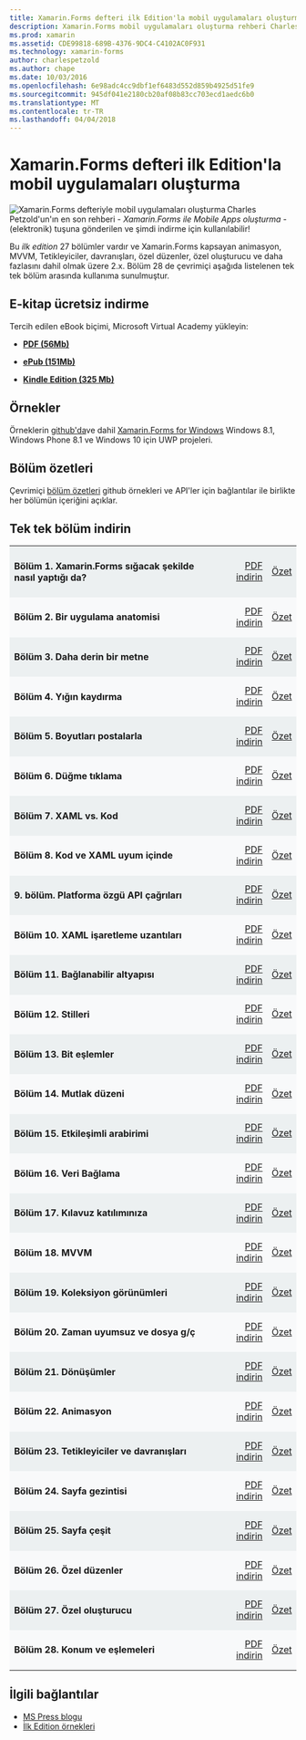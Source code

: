 ```yaml
---
title: Xamarin.Forms defteri ilk Edition'la mobil uygulamaları oluşturma
description: Xamarin.Forms mobil uygulamaları oluşturma rehberi Charles Petzold'un elektronik sürümü ile bilgi edinin.
ms.prod: xamarin
ms.assetid: CDE99818-689B-4376-9DC4-C4102AC0F931
ms.technology: xamarin-forms
author: charlespetzold
ms.author: chape
ms.date: 10/03/2016
ms.openlocfilehash: 6e98adc4cc9dbf1ef6483d552d859b4925d51fe9
ms.sourcegitcommit: 945df041e2180cb20af08b83cc703ecd1aedc6b0
ms.translationtype: MT
ms.contentlocale: tr-TR
ms.lasthandoff: 04/04/2018
---
```

# <a name="creating-mobile-apps-with-xamarinforms-book-first-edition"></a>Xamarin.Forms defteri ilk Edition'la mobil uygulamaları oluşturma

<p><img src="Images/Cover-sml.png" title="Xamarin.Forms defteriyle mobil uygulamaları oluşturma" align="left" />Charles Petzold'un'ın en son rehberi - <i>Xamarin.Forms ile Mobile Apps oluşturma</i> - (elektronik) tuşuna gönderilen ve şimdi indirme için kullanılabilir!</p>

Bu *ilk edition* 27 bölümler vardır ve Xamarin.Forms kapsayan&nbsp;animasyon, MVVM, Tetikleyiciler, davranışları, özel düzenler, özel oluşturucu ve daha fazlasını dahil olmak üzere 2.x.
Bölüm 28 de çevrimiçi aşağıda listelenen tek tek bölüm arasında kullanıma sunulmuştur.

## <a name="download-ebook-for-free"></a>E-kitap ücretsiz indirme

Tercih edilen eBook biçimi, Microsoft Virtual Academy yükleyin:

*    [**PDF (56Mb)**](https://aka.ms/xamebook)

*    [**ePub (151Mb)**](https://aka.ms/xamebook/epub)

*    [**Kindle Edition (325 Mb)**](https://aka.ms/xamebook/mobi)

## <a name="samples"></a>Örnekler

Örneklerin [github'da](https://github.com/xamarin/xamarin-forms-book-samples)ve dahil [Xamarin.Forms for Windows](~/xamarin-forms/platform/windows/index.md) Windows 8.1, Windows Phone 8.1 ve Windows 10 için UWP projeleri.

## <a name="chapter-summaries"></a>Bölüm özetleri

Çevrimiçi [bölüm özetleri](summaries/index.md) github örnekleri ve API'ler için bağlantılar ile birlikte her bölümün içeriğini açıklar.

## <a name="download-individual-chapters"></a>Tek tek bölüm indirin

<table style="border:0px; box-shadow:0 0px 0px" cellpadding="0" cellspacing="2" border="0" width="85%">
<tr style="background:#ecf0f1">
  <td style="border:0px;">
    <h4>Bölüm 1. Xamarin.Forms sığacak şekilde nasıl yaptığı da?</h4>
  </td>
  <td style="border:0px;" align="right"><a href="https://download.xamarin.com/developer/xamarin-forms-book/XamarinFormsBook-Ch01-Apr2016.pdf">PDF indirin</a> </td>
  <td style="border:0px;" align="right"><a href="summaries/chapter01.md">Özet</a></td>
</tr>
<tr style="background:#f8f9fa">
  <td style="border:0px;">
    <h4>Bölüm 2. Bir uygulama anatomisi</h4>
  </td>
  <td style="border:0px;" align="right"><a href="https://download.xamarin.com/developer/xamarin-forms-book/XamarinFormsBook-Ch02-Apr2016.pdf">PDF indirin</a> </td>
  <td style="border:0px;" align="right"><a href="summaries/chapter02.md">Özet</a></td>
</tr>
<tr style="background:#ecf0f1">
  <td style="border:0px;">
    <h4>Bölüm 3. Daha derin bir metne</h4>
  </td>
  <td style="border:0px;" align="right"><a href="https://download.xamarin.com/developer/xamarin-forms-book/XamarinFormsBook-Ch03-Apr2016.pdf">PDF indirin</a> </td>
  <td style="border:0px;" align="right"><a href="summaries/chapter03.md">Özet</a></td>
</tr>
<tr style="background:#f8f9fa">
  <td style="border:0px;">
    <h4>Bölüm 4. Yığın kaydırma</h4>
  </td>
  <td style="border:0px;" align="right"><a href="https://download.xamarin.com/developer/xamarin-forms-book/XamarinFormsBook-Ch04-Apr2016.pdf">PDF indirin</a> </td>
  <td style="border:0px;" align="right"><a href="summaries/chapter04.md">Özet</a></td>
</tr>
<tr style="background:#ecf0f1">
  <td style="border:0px;">
    <h4>Bölüm 5. Boyutları postalarla</h4>
  </td>
  <td style="border:0px;" align="right"><a href="https://download.xamarin.com/developer/xamarin-forms-book/XamarinFormsBook-Ch05-Apr2016.pdf">PDF indirin</a> </td>
  <td style="border:0px;" align="right"><a href="summaries/chapter05.md">Özet</a></td>
</tr>
<tr style="background:#f8f9fa">
  <td style="border:0px;">
    <h4>Bölüm 6. Düğme tıklama</h4>
  </td>
  <td style="border:0px;" align="right"><a href="https://download.xamarin.com/developer/xamarin-forms-book/XamarinFormsBook-Ch06-Apr2016.pdf">PDF indirin</a> </td>
  <td style="border:0px;" align="right"><a href="summaries/chapter06.md">Özet</a></td>
</tr>
<tr style="background:#ecf0f1">
  <td style="border:0px;">
    <h4>Bölüm 7. XAML vs. Kod</h4>
  </td>
  <td style="border:0px;" align="right"><a href="https://download.xamarin.com/developer/xamarin-forms-book/XamarinFormsBook-Ch07-Apr2016.pdf">PDF indirin</a> </td>
  <td style="border:0px;" align="right"><a href="summaries/chapter07.md">Özet</a></td>
</tr>
<tr style="background:#f8f9fa">
  <td style="border:0px;">
    <h4>Bölüm 8. Kod ve XAML uyum içinde</h4>
  </td>
  <td style="border:0px;" align="right"><a href="https://download.xamarin.com/developer/xamarin-forms-book/XamarinFormsBook-Ch08-Apr2016.pdf">PDF indirin</a> </td>
  <td style="border:0px;" align="right"><a href="summaries/chapter08.md">Özet</a></td>
</tr>
<tr style="background:#ecf0f1">
  <td style="border:0px;">
    <h4>9. bölüm. Platforma özgü API çağrıları</h4>
  </td>
  <td style="border:0px;" align="right"><a href="https://download.xamarin.com/developer/xamarin-forms-book/XamarinFormsBook-Ch09-Apr2016.pdf">PDF indirin</a> </td>
  <td style="border:0px;" align="right"><a href="summaries/chapter09.md">Özet</a></td>
</tr>
<tr style="background:#f8f9fa">
  <td style="border:0px;">
    <h4>Bölüm 10. XAML işaretleme uzantıları</h4>
  </td>
  <td style="border:0px;" align="right"><a href="https://download.xamarin.com/developer/xamarin-forms-book/XamarinFormsBook-Ch10-Apr2016.pdf">PDF indirin</a> </td>
  <td style="border:0px;" align="right"><a href="summaries/chapter10.md">Özet</a></td>
</tr>
<tr style="background:#ecf0f1">
  <td style="border:0px;">
    <h4>Bölüm 11. Bağlanabilir altyapısı</h4>
  </td>
  <td style="border:0px;" align="right"><a href="https://download.xamarin.com/developer/xamarin-forms-book/XamarinFormsBook-Ch11-Apr2016.pdf">PDF indirin</a> </td>
  <td style="border:0px;" align="right"><a href="summaries/chapter11.md">Özet</a></td>
</tr>
<tr style="background:#f8f9fa">
  <td style="border:0px;">
    <h4>Bölüm 12. Stilleri</h4>
  </td>
  <td style="border:0px;" align="right"><a href="https://download.xamarin.com/developer/xamarin-forms-book/XamarinFormsBook-Ch12-Apr2016.pdf">PDF indirin</a> </td>
  <td style="border:0px;" align="right"><a href="summaries/chapter12.md">Özet</a></td>
</tr>
<tr style="background:#ecf0f1">
  <td style="border:0px;">
    <h4>Bölüm 13. Bit eşlemler</h4>
  </td>
  <td style="border:0px;" align="right"><a href="https://download.xamarin.com/developer/xamarin-forms-book/XamarinFormsBook-Ch13-Apr2016.pdf">PDF indirin</a> </td>
  <td style="border:0px;" align="right"><a href="summaries/chapter13.md">Özet</a></td>
</tr>
<tr style="background:#f8f9fa">
  <td style="border:0px;">
    <h4>Bölüm 14. Mutlak düzeni</h4>
  </td>
  <td style="border:0px;" align="right"><a href="https://download.xamarin.com/developer/xamarin-forms-book/XamarinFormsBook-Ch14-Apr2016.pdf">PDF indirin</a> </td>
  <td style="border:0px;" align="right"><a href="summaries/chapter14.md">Özet</a></td>
</tr>
<tr style="background:#ecf0f1">
  <td style="border:0px;">
    <h4>Bölüm 15. Etkileşimli arabirimi</h4>
  </td>
  <td style="border:0px;" align="right"><a href="https://download.xamarin.com/developer/xamarin-forms-book/XamarinFormsBook-Ch15-Apr2016.pdf">PDF indirin</a> </td>
  <td style="border:0px;" align="right"><a href="summaries/chapter15.md">Özet</a></td>
</tr>
<tr style="background:#f8f9fa">
  <td style="border:0px;">
    <h4>Bölüm 16. Veri Bağlama</h4>
  </td>
  <td style="border:0px;" align="right"><a href="https://download.xamarin.com/developer/xamarin-forms-book/XamarinFormsBook-Ch16-Apr2016.pdf">PDF indirin</a> </td>
  <td style="border:0px;" align="right"><a href="summaries/chapter16.md">Özet</a></td>
</tr>
<tr style="background:#ecf0f1">
  <td style="border:0px;">
    <h4>Bölüm 17. Kılavuz katılımınıza</h4>
  </td>
  <td style="border:0px;" align="right"><a href="https://download.xamarin.com/developer/xamarin-forms-book/XamarinFormsBook-Ch17-Apr2016.pdf">PDF indirin</a> </td>
  <td style="border:0px;" align="right"><a href="summaries/chapter17.md">Özet</a></td></tr>
<tr style="background:#f8f9fa">
  <td style="border:0px;">
    <h4>Bölüm 18. MVVM</h4>
  </td>
  <td style="border:0px;" align="right"><a href="https://download.xamarin.com/developer/xamarin-forms-book/XamarinFormsBook-Ch18-Apr2016.pdf">PDF indirin</a> </td>
  <td style="border:0px;" align="right"><a href="summaries/chapter18.md">Özet</a></td></tr>
<tr style="background:#ecf0f1">
  <td style="border:0px;">
    <h4>Bölüm 19. Koleksiyon görünümleri</h4>
  </td>
  <td style="border:0px;" align="right"><a href="https://download.xamarin.com/developer/xamarin-forms-book/XamarinFormsBook-Ch19-Apr2016.pdf">PDF indirin</a> </td>
  <td style="border:0px;" align="right"><a href="summaries/chapter19.md">Özet</a></td></tr>
<tr style="background:#f8f9fa">
  <td style="border:0px;">
    <h4>Bölüm 20. Zaman uyumsuz ve dosya g/ç</h4>
  </td>
  <td style="border:0px;" align="right"><a href="https://download.xamarin.com/developer/xamarin-forms-book/XamarinFormsBook-Ch20-Apr2016.pdf">PDF indirin</a> </td>
  <td style="border:0px;" align="right"><a href="summaries/chapter20.md">Özet</a></td></tr>
<tr style="background:#ecf0f1">
  <td style="border:0px;">
    <h4>Bölüm 21. Dönüşümler</h4>
  </td>
  <td style="border:0px;" align="right"><a href="https://download.xamarin.com/developer/xamarin-forms-book/XamarinFormsBook-Ch21-Apr2016.pdf">PDF indirin</a> </td>
  <td style="border:0px;" align="right"><a href="summaries/chapter21.md">Özet</a></td></tr>
</tr>
<tr style="background:#f8f9fa">
  <td style="border:0px;">
    <h4>Bölüm 22. Animasyon</h4>
  </td>
  <td style="border:0px;" align="right"><a href="https://download.xamarin.com/developer/xamarin-forms-book/XamarinFormsBook-Ch22-Apr2016.pdf">PDF indirin</a> </td>
  <td style="border:0px;" align="right"><a href="summaries/chapter22.md">Özet</a></td></tr>
</tr>
<tr style="background:#ecf0f1">
  <td style="border:0px;">
    <h4>Bölüm 23. Tetikleyiciler ve davranışları</h4>
  </td>
  <td style="border:0px;" align="right"><a href="https://download.xamarin.com/developer/xamarin-forms-book/XamarinFormsBook-Ch23-Apr2016.pdf">PDF indirin</a> </td>
  <td style="border:0px;" align="right"><a href="summaries/chapter23.md">Özet</a></td></tr>
</tr>
<tr style="background:#f8f9fa">
  <td style="border:0px;">
    <h4>Bölüm 24. Sayfa gezintisi</h4>
  </td>
  <td style="border:0px;" align="right"><a href="https://download.xamarin.com/developer/xamarin-forms-book/XamarinFormsBook-Ch24-Apr2016.pdf">PDF indirin</a> </td>
  <td style="border:0px;" align="right"><a href="summaries/chapter24.md">Özet</a></td></tr>
</tr>
<tr style="background:#ecf0f1">
  <td style="border:0px;">
    <h4>Bölüm 25. Sayfa çeşit</h4>
  </td>
  <td style="border:0px;" align="right"><a href="https://download.xamarin.com/developer/xamarin-forms-book/XamarinFormsBook-Ch25-Apr2016.pdf">PDF indirin</a> </td>
  <td style="border:0px;" align="right"><a href="summaries/chapter25.md">Özet</a></td></tr>
</tr>
<tr style="background:#f8f9fa">
  <td style="border:0px;">
    <h4>Bölüm 26. Özel düzenler</h4>
  </td>
  <td style="border:0px;" align="right"><a href="https://download.xamarin.com/developer/xamarin-forms-book/XamarinFormsBook-Ch26-Apr2016.pdf">PDF indirin</a> </td>
  <td style="border:0px;" align="right"><a href="summaries/chapter26.md">Özet</a></td></tr>
</tr>
<tr style="background:#ecf0f1">
  <td style="border:0px;">
    <h4>Bölüm 27. Özel oluşturucu</h4>
  </td>
  <td style="border:0px;" align="right"><a href="https://download.xamarin.com/developer/xamarin-forms-book/XamarinFormsBook-Ch27-Apr2016.pdf">PDF indirin</a> </td>
  <td style="border:0px;" align="right"><a href="summaries/chapter27.md">Özet</a></td></tr>
</tr>
<tr style="background:#f8f9fa">
  <td style="border:0px;">
    <h4>Bölüm 28. Konum ve eşlemeleri</h4>
  </td>
  <td style="border:0px;" align="right"><a href="https://download.xamarin.com/developer/xamarin-forms-book/XamarinFormsBook-Ch28-Aug2016.pdf">PDF indirin</a> </td>
  <td style="border:0px;" align="right"><a href="summaries/chapter28.md">Özet</a></td></tr>
</tr>
</table>



## <a name="related-links"></a>İlgili bağlantılar

- [MS Press blogu](https://blogs.msdn.microsoft.com/microsoft_press/2016/03/31/free-ebook-creating-mobile-apps-with-xamarin-forms/)
- [İlk Edition örnekleri](https://github.com/xamarin/xamarin-forms-book-samples)
